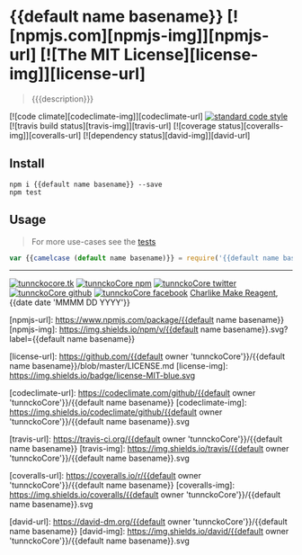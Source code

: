 # {{default name basename}} [![npmjs.com][npmjs-img]][npmjs-url] [![The MIT License][license-img]][license-url] 

> {{{description}}}

[![code climate][codeclimate-img]][codeclimate-url] [![standard code style][standard-img]][standard-url] [![travis build status][travis-img]][travis-url] [![coverage status][coveralls-img]][coveralls-url] [![dependency status][david-img]][david-url]


## Install
```
npm i {{default name basename}} --save
npm test
```


## Usage
> For more use-cases see the [tests](./test.js)

```js
var {{camelcase (default name basename)}} = require('{{default name basename}}');
```


***
[![tunnckocore.tk][author-www-img]][author-www-url] [![tunnckoCore npm][author-npm-img]][author-npm-url] [![tunnckoCore twitter][author-twitter-img]][author-twitter-url] [![tunnckoCore github][author-github-img]][author-github-url] [![tunnckoCore facebook][author-facebook-img]][author-facebook-url]
[Charlike Make Reagent](http://j.mp/1stW47C), {{date date 'MMMM DD YYYY'}}


[npmjs-url]: https://www.npmjs.com/package/{{default name basename}}
[npmjs-img]: https://img.shields.io/npm/v/{{default name basename}}.svg?label={{default name basename}}

[license-url]: https://github.com/{{default owner 'tunnckoCore'}}/{{default name basename}}/blob/master/LICENSE.md
[license-img]: https://img.shields.io/badge/license-MIT-blue.svg


[codeclimate-url]: https://codeclimate.com/github/{{default owner 'tunnckoCore'}}/{{default name basename}}
[codeclimate-img]: https://img.shields.io/codeclimate/github/{{default owner 'tunnckoCore'}}/{{default name basename}}.svg

[standard-url]: https://github.com/feross/standard
[standard-img]: https://img.shields.io/badge/code%20style-standard-brightgreen.svg

[travis-url]: https://travis-ci.org/{{default owner 'tunnckoCore'}}/{{default name basename}}
[travis-img]: https://img.shields.io/travis/{{default owner 'tunnckoCore'}}/{{default name basename}}.svg

[coveralls-url]: https://coveralls.io/r/{{default owner 'tunnckoCore'}}/{{default name basename}}
[coveralls-img]: https://img.shields.io/coveralls/{{default owner 'tunnckoCore'}}/{{default name basename}}.svg

[david-url]: https://david-dm.org/{{default owner 'tunnckoCore'}}/{{default name basename}}
[david-img]: https://img.shields.io/david/{{default owner 'tunnckoCore'}}/{{default name basename}}.svg


[author-www-url]: http://www.tunnckocore.tk
[author-www-img]: https://img.shields.io/badge/www-tunnckocore.tk-ff9933.svg

[author-npm-url]: https://www.npmjs.com/~tunnckocore
[author-npm-img]: https://img.shields.io/badge/npm-~tunnckocore-db4437.svg

[author-twitter-url]: https://twitter.com/tunnckoCore
[author-twitter-img]: https://img.shields.io/badge/twitter-@tunnckoCore-55acee.svg

[author-github-url]: https://github.com/tunnckoCore
[author-github-img]: https://img.shields.io/badge/github-@tunnckoCore-4183c4.svg

[author-facebook-url]: https://www.facebook.com/tunnckoCore
[author-facebook-img]: https://img.shields.io/badge/facebook-@tunnckoCore-3b5998.svg


